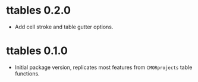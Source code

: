 # ttables 0.2.0

* Add cell stroke and table gutter options.

# ttables 0.1.0

* Initial package version, replicates most features from `CMORprojects` table functions.
